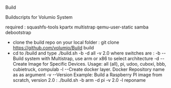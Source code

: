 Build

Buildscripts for Volumio System

required :
squashfs-tools kpartx multistrap qemu-user-static samba debootstrap

- clone the build repo on your local folder  : git clone https://github.com/volumio/Build build
- cd to /build and type
./build.sh -b -d all -v 2.0 where switches are :
-b      --Build system with Multistrap, use arm or x86 to select architecture
-d      --Create Image for Specific Devices. Usage: all (all), pi, udoo, cuboxi, bbb, cubietruck, compulab
-l      --Create docker layer. Docker Repository name as as argument
-v      --Version
Example: Build a Raspberry PI image from scratch, version 2.0 : ./build.sh -b arm -d pi -v 2.0 -l reponame 
